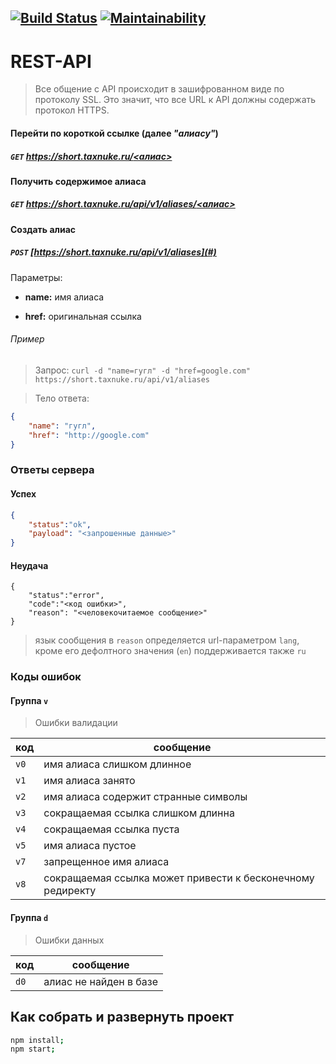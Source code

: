[![Build Status](https://travis-ci.org/taxnuke/url-shortener.svg?branch=master)](https://travis-ci.org/taxnuke/url-shortener)
[![Maintainability](https://api.codeclimate.com/v1/badges/76293fe51f0b69fa5afe/maintainability)](https://codeclimate.com/github/taxnuke/url-shortener/maintainability)
---

# REST-API

> Все общение с API происходит в зашифрованном виде по протоколу SSL. Это значит, что все URL к API должны содержать протокол HTTPS.

#### Перейти по короткой ссылке (далее _"алиасу"_)

##### `GET` [https://short.taxnuke.ru/<алиас>](#)

#### Получить содержимое алиаса

##### `GET` [https://short.taxnuke.ru/api/v1/aliases/<алиас>](#)

#### Создать алиас

##### `POST` [https://short.taxnuke.ru/api/v1/aliases](#)

Параметры:

* **name:** имя алиаса

* **href:** оригинальная ссылка

###### Пример
> Запрос:
`curl -d "name=гугл" -d "href=google.com" https://short.taxnuke.ru/api/v1/aliases`

> Тело ответа:
```json
{
    "name": "гугл",
    "href": "http://google.com"
}
```

### Ответы сервера
#### Успех
```json
{
    "status":"ok",
    "payload": "<запрошенные данные>"
}
```

#### Неудача
```
{
    "status":"error",
    "code":"<код ошибки>",
    "reason": "<человекочитаемое сообщение>"
}
```

> язык сообщения в `reason` определяется url-параметром `lang`, кроме его дефолтного значения (`en`) поддерживается также `ru`

### Коды ошибок

#### Группа `v`
> Ошибки валидации

|  код |                           сообщение                        |
|------|------------------------------------------------------------|
| `v0` | имя алиаса слишком длинное                                 |
| `v1` | имя алиаса занято                                          |
| `v2` | имя алиаса содержит странные символы                       |
| `v3` | сокращаемая ссылка слишком длинна                          |
| `v4` | сокращаемая ссылка пуста                                   |
| `v5` | имя алиаса пустое                                          |
| `v7` | запрещенное имя алиаса                                     |
| `v8` | сокращаемая ссылка может привести к бесконечному редиректу |

#### Группа `d`
> Ошибки данных

|  код |                           сообщение                         |
|------|-------------------------------------------------------------|
| `d0` | алиас не найден в базе                                      |

## Как собрать и развернуть проект
```sh
npm install;
npm start;
```
